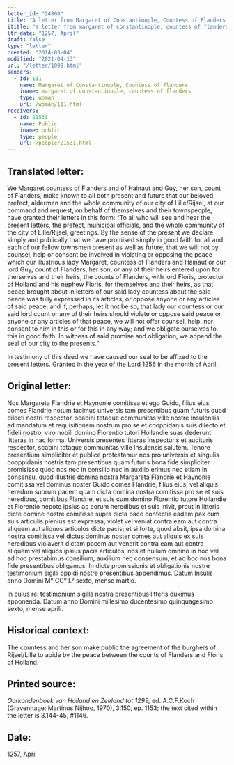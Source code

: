 ```yaml
---
letter_id: "24800"
title: "A letter from Margaret of Constantinople, Countess of Flanders (1257, April)"
ititle: "a letter from margaret of constantinople, countess of flanders (1257, april)"
ltr_date: "1257, April"
draft: false
type: "letter"
created: "2014-03-04"
modified: "2021-04-13"
url: "/letter/1099.html"
senders:
  - id: 111
    name: Margaret of Constantinople, Countess of Flanders
    iname: margaret of constantinople, countess of flanders
    type: woman
    url: /woman/111.html
receivers:
  - id: 21531
    name: Public
    iname: public
    type: people
    url: /people/21531.html
---
```

<h2> Translated letter:</h2>We Margaret countess of Flanders and of Hainaut and Guy, her son, count of Flanders, make known to all both present and future that our beloved prefect, aldermen and the whole community of our city of Lille/Rijsel, at our command and request, on behalf of themselves and their townspeople, have granted their letters in this form:
“To all who will see and hear the present letters, the prefect, municipal officials, and the whole community of the city of Lille/Rijsel, greetings.
 By the sense of the present we declare simply and publically that we have promised simply in good faith for all and each of our fellow townsmen present as well as future, that we will not by counsel, help or consent be involved in violating or opposing the peace which our illustrious lady Margaret, countess of Flanders and Hainaut or our lord Guy, count of Flanders, her son, or any of their heirs entered upon for therselves and their heirs, the counts of Flanders, with lord Floris, protector of Holland and his nephew Floris, for themselves and their heirs, as that peace brought about in letters of our said lady countess about the said peace was fully expressed in its articles, or oppose anyone or any articles of said peace; and if, perhaps, let it not be so, that lady our countess or our said lord count or any of their heirs should violate or oppose said peace or anyone or any articles of that peace, we will not offer counsel, help, nor consent to him in this or for this in any way; and we obligate ourselves to this in good faith.  In witness of said promise and obligation, we append the seal of our city to the presents.”  

In testimony of this deed we have caused our seal to be affixed to the present letters.
	Granted in the year of the Lord 1256 in the month of April.
<h2 class="mt-4"> Original letter:</h2>Nos Margareta Flandrie et Haynonie comitissa et ego Guido, filius eius, comes Flandrie notum facimus universis tam presentibus quam futuris quod dilecti nostri respector, scabini totaque communitas ville nostre Insulensis ad mandatum et requisitionem nostrum pro se et cooppidanis suis dilecto et fideli nostro, viro nobili domino Florentio tutori Hollandie suas dederunt litteras in hac forma: 
Universis presentes litteras inspecturis et audituris respector, scabini totaque communitas ville Insulensis salutem.
Tenore presentium simpliciter et publice protestamur nos pro universis et singulis cooppidanis nostris tam presentibus quam futuris bona fide simpliciter promisisse quod nos nec in consilio nec in auxilio erimus nec etiam in consensu, quod illustris domina nostra Margareta Flandrie et Haynonie comitissa vel dominus noster Guido comes Flandrie, filius eius, vel aliquis heredum suorum pacem quam dicta domina nostra comitissa pro se et suis heredibus, comitibus Flandrie, et suis cum domino Florentio tutore Hollandie et Florentio nepote ipsius ac eorum heredibus et suis inivit, prout in litteris dicte domine nostre comitisse supra dicta pace confectis eadem pax cum suis articulis plenius est expressa, violet vel veniat contra eam aut contra aliquem aut aliquos articulos dicte pacis; et si forte, quod absit, ipsa domina nostra comitissa vel dictus dominus noster comes aut aliquis ex suis heredibus violaverit dictam pacem aut venerit contra eam aut contra aliquem vel aliquos ipsius pacis articulos, nos et nullum omnino in hoc vel ad hoc prestabimus consilium, auxilium nec consensum; et ad hoc nos bona fide presentibus obligamus.
In dicte promissionis et obligationis nostre testimonium sigilli oppidi nostre presentibus appendimus.
Datum Insulis anno Domini M° CC° L° sexto, mense martio.

In cuius rei testimonium sigilla nostra presentibus litteris duximus apponenda. Datum anno Domini millesimo ducentesimo quinquagesimo sexto, mense aprili.
<h2 class="mt-4"> Historical context:</h2>The countess and her son make public the agreement of the burghers of Rijsel/Lille to abide by the peace between the counts of Flanders and Floris of Holland.  
<h2 class="mt-4"> Printed source:</h2><p><em>Oorkondenboek van Holland en Zeeland tot 1299,</em> ed. A.C.F.Koch (Gravenhage: Martinus Nijhoo, 1970), 3.150, ep. 1153; the text cited within the letter is 3.144-45, #1146.</p><h2 class="mt-4"> Date:</h2>1257, April